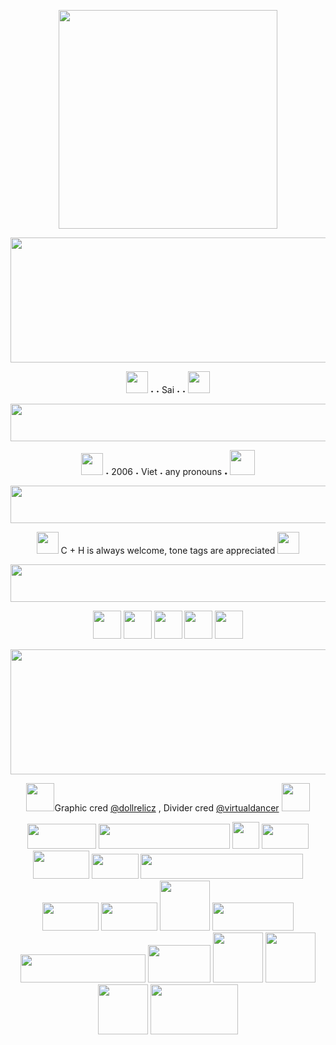 <p align="center">
    <img width="350" src="https://64.media.tumblr.com/f29eb95129ee0a210e7e5705ff28d937/1c6acaf7e1d2cd4e-01/s1280x1920/4dd0dafd6da72a6a20d888c45cbc1cbbc507d8e2.pnj">
</p>
<p align="center">
    <img width="700" height="200" src="https://64.media.tumblr.com/5f0037ee2a7add3640b6888e11f11f48/a4913a12e4e6c6d7-e0/s2048x3072/164b4f2dceb2f68b407dca7b1b2c5bf02274b529.pnj">
</p>

<p align="center">
 <img width="35" height="35" src="https://64.media.tumblr.com/bc1768aa88163d098d215ad565ed158c/89b42b2e652de499-0e/s250x400/455dc0286dc808d57c17f14cb0509ccff9484825.gifv"  [<strong> ˖ ˖ Sai ˖ ˖ </strong> <img width="35" height="35" src="https://64.media.tumblr.com/eda069be3907dc555541f25687c45496/048efe2750086af4-ed/s250x400/ba81160f877effd5ac19a261065d9c7870bf05ee.gifv"
</p>

<p align="center"> 
 <img width="1000" height="60" src="https://64.media.tumblr.com/75363e71e48d7c2f7c886d6a82741e98/043056077f3d04f1-b0/s640x960/9e557ac81ce186cad35a197f5c3a628d055bc061.gifv" 
  </p>
 
<p align="center">
  <img width="35" height="35" src="https://64.media.tumblr.com/3f8947e5380eda5234b1b5580130e1ff/9c6e8ed21ee96b20-66/s75x75_c1/59dd3867237c4f9fc2bb061a617b1cbbf26f613a.gifv"> ˖ 2006 ˖ </strong> Viet ˖ any pronouns <strong> ˖ </strong> <img width="40" height="40" src="https://64.media.tumblr.com/fa8a56054c1fb9e3d7d0ab68ccf5054e/9c6e8ed21ee96b20-be/s250x400/cad4ce1cdb42df2abf20dc3314e43101068354f2.gifv"
                                    </p>

<p align="center"> 
 <img width="1000" height="60" src="https://64.media.tumblr.com/75363e71e48d7c2f7c886d6a82741e98/043056077f3d04f1-b0/s640x960/9e557ac81ce186cad35a197f5c3a628d055bc061.gifv" 
  </p>
 
<p align="center"> 
<img width="35" height="35" src="https://64.media.tumblr.com/352456d903e816676ae0ef604e7bddfc/852da2147056155f-cf/s75x75_c1/f4157cf922f409b6efce077b49d9a8f1f1e7f75a.gifv">
   C + H is always welcome, tone tags are appreciated <img width="35" height="35" src="https://64.media.tumblr.com/0f48ea3aa62435ad50abc618d62db90e/f2abe0b0a4838764-b0/s250x400/d2659413dfabf05bb98cae50b41643a854a8edbb.pnj"
                                             </p>
  <p align="center"> 
 <img width="1000" height="60" src="https://64.media.tumblr.com/75363e71e48d7c2f7c886d6a82741e98/043056077f3d04f1-b0/s640x960/9e557ac81ce186cad35a197f5c3a628d055bc061.gifv" 
  </p>
   
   <p align="center"> 
 <img width="45" height="45" src="https://64.media.tumblr.com/909d3a082a1c44b81fae8e9badf77cc0/f2abe0b0a4838764-3e/s250x400/d3ad5f659b12805666e57ee05ab90b044dd87f2d.gifv">  <img width="45" height="45" src="https://64.media.tumblr.com/241cbb79939f8ec15aa3ee99a8495af7/9c6e8ed21ee96b20-9a/s250x400/c0193aa61da6a69d2e253720bf2428ae37684d1c.gifv"> <img width="45" height="45" src="https://64.media.tumblr.com/a48a93249781d276e346984ec95e2e2b/852da2147056155f-81/s250x400/0e1eddcdde74747dc76e2654779d74250a790d16.gifv"> <img width="45" height="45" src="https://64.media.tumblr.com/d1fdee56d625b826b64a959f64c95b2d/9c6e8ed21ee96b20-f5/s250x400/8665de62551c2cec9b827b73746b73c391b89b29.gifv"> <img width="45" height="45" src="https://64.media.tumblr.com/5bda53f03733d52d9e2fb3e2000eb7c9/9c6e8ed21ee96b20-01/s250x400/a3be65d7b15f33916bc2585a79905c584b89dafb.gifv">
                                             </p> 
<p align="center">
    <img width="700" height="200" src="https://64.media.tumblr.com/5f0037ee2a7add3640b6888e11f11f48/a4913a12e4e6c6d7-e0/s2048x3072/164b4f2dceb2f68b407dca7b1b2c5bf02274b529.pnj">
</p>

<p align="center">
 <img width="45" height="45" src="https://64.media.tumblr.com/ad7274c0f29b719f85f51012e0d9b138/3b9e634ed41947e0-fe/s250x400/f95a5b2702a59f449e970e82bc07863d5d74f0d2.gifv">Graphic cred <a href= "https://www.tumblr.com/dollrelicz" >@dollrelicz</a> , Divider cred <a href= "https://www.tumblr.com/virtualdancer" >@virtualdancer</a> <img width="45" height="45" src="https://64.media.tumblr.com/63b48a42030a6a64a7706fcf823e60d0/3b9e634ed41947e0-de/s250x400/11b2218dde48c50a3952e2d6d344553736024216.gifv">
</p>


 <p align="center">
 <img width="110" height="40" src="https://64.media.tumblr.com/e69095b28c8221a75d16147117ef412b/96c3111033dfa3ab-fb/s100x200/65870e2c571aef30a1916747d2dc3ed857e8e998.gifv"> <img width="210" height="40" src="https://64.media.tumblr.com/b58e7fa7ed5c38645841421152a6cfa8/27f4388618e0f700-e3/s250x400/399d905b13fc2d803a706592300e00612d64bd9b.gifv"> <img width="43" height="43" src="https://64.media.tumblr.com/9ee3978521ff4b036b51de9d4de92716/7bea1762e12b7167-3a/s75x75_c1/69f07228236367ad5e8db61c386a116917429ec0.gifv"> <img width="75" height="40" src="https://64.media.tumblr.com/bab44f1c76047d01a3ac9b4ed407e11d/d9f9627d74995454-85/s100x200/d36264282f425a410b33c576bbf9bb3bd46134b6.gifv"> <img width="90" height="45" src="https://64.media.tumblr.com/cddbcf27cefc45e1ab90f7d281c01ff5/3206403692d2c7ad-f1/s400x600/c097def76f2cdf63bfbb651807f2bacdd458107f.pnj"> <img width="75" height="40" src="https://64.media.tumblr.com/e328ee0f3f80c5d6596378979e7f7988/b3d83bbf44993478-7f/s100x200/4c8aafca73e51867644cf0ffd5b3e0d84797a320.pnj"> <img width="260" height="40" src="https://64.media.tumblr.com/57b5ed9056b1c06fc867531ab807016e/b101001ea3011547-7f/s640x960/251ba24ee7df58e29a86474076a9bd4b8484f4e3.gifv"> <img width="90" height="45" src="https://64.media.tumblr.com/cf52414f63912c4b461f51def5db6ac4/cbf1d710120a4937-c4/s100x200/eede639e2b77d325a6de473a83b7af874c056b32.pnj"> <img width="90" height="45" src="https://64.media.tumblr.com/9f7aa7377efe3125cd1b656005fafed6/c50dc93c89e251e3-ea/s100x200/4b578370d2ff70bb907bca885906b7860002159f.gifv"> <img width="80" height="80" src="https://64.media.tumblr.com/c2f2ab87e5f3672cd2ecb30aa9cc2f1e/8c274af760a44a4a-dd/s100x200/b4c74e8bea2af325543ac2753314e030fe4c1ab6.gifv"> <img width="130" height="45" src="https://64.media.tumblr.com/bdb5872acb46c5c21ba2f0c829c2156c/0ca350219ed0b47b-83/s100x200/995df1fec4a0d1c5c4b48c3b33f91b967b6f4351.gifv"> <img width="200" height="45" src="https://64.media.tumblr.com/b1adbe9ad53c502a41ab93a2da678204/486fb659144a53ac-0d/s250x400/016bd4966783b54a02f1083cd6eda9e212a97ecc.gifv"> <img width="100" height="60" src="https://64.media.tumblr.com/186587f87c61f04d6f8c7aaad1177c31/d6b109068a2c49c9-0b/s100x200/5e2baaa24972d4f1b78bf905d00a441527912382.pnj"> <img width="80" height="80" src="https://64.media.tumblr.com/f9000dfad1913f05d1a639488cd3faf9/a86ab9f602849811-b6/s2048x3072/a95ea02bec0dfb25a7c6a8bfd94f5307c42f5998.pnj"> <img width="80" height="80" src="https://64.media.tumblr.com/ff1e1475b294f4525c13d74b6baf9eb4/7e8aaabec0cb0857-79/s1280x1920/3c2bfe7de3f7abbe0b3e267fdd20b36d6f701ee0.pnj"> <img width="80" height="80" src="https://64.media.tumblr.com/6cec1152280e182a56702c308aa3572e/9a734a17b1b8ac66-7f/s500x750/ddecdcd47c98e2e707707e36f53599f3d08666fe.pnj"> <img width="140" height="80" src="https://64.media.tumblr.com/f214e593bd965570caa7be252ec6834f/f4334e422c27e293-42/s640x960/b3ffd3268484d23d8fb12c3a854d9878f20ab9bb.gifv">
 
 
 <!--
**zcsaix/zcsaix** is a ✨ _special_ ✨ repository because its `README.md` (this file) appears on your GitHub profile.

Here are some ideas to get you started:

- 🔭 I’m currently working on ...
- 🌱 I’m currently learning ...
- 👯 I’m looking to collaborate on ...
- 🤔 I’m looking for help with ...
- 💬 Ask me about ...
- 📫 How to reach me: ...
- 😄 Pronouns: ...
- ⚡ Fun fact: ...
-->
